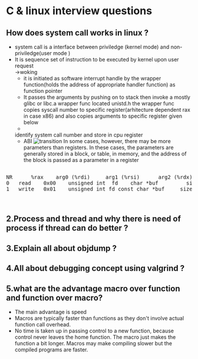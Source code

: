 # C & linux interview questions
## How does system call works in linux ?
- system call is a interface between priviledge (kernel mode) and non-priviledge(user mode )
- It is sequence set of instruction to be executed by kernel upon user request </br>
&#8594;woking </br>
  * it is initiated as software interrupt handle by the wrapper function(holds the address of appropriate handler function) as function pointer  
  * It passes the arguments by pushing on to stack then invoke a mostly glibc or libc.a wrapper func located unistd.h the wrapper func copies syscall number to specific register(arhitecture dependent rax in case x86) and also copies arguments to specific register given below
  * 
  identify system call number and store in cpu register 
  * ABI
![transition](system_call.png "Title")
In some 
cases, however, there may be more parameters than registers. In these cases, 
the parameters are generally stored in a block, or table, in memory, and the 
address of the block is passed as a parameter in a register
<pre> 
NR 		%rax	arg0 (%rdi)	    arg1 (%rsi)	     arg2 (%rdx)	         arg3 (%r10) arg4 (%r8) arg5 (%r9)
0	read	0x00	unsigned int  fd	char *buf	      size_t count	     -       -         -
1	write	0x01	unsigned int fd	const char *buf 	size_t count                   -       -         -
</pre>
<br/>

## 2.Process and thread and why there is need of process if thread can do better ? 
## 3.Explain all about objdump ?
## 4.All about debugging concept using valgrind ?
## 5.what are the advantage macro over function and function over macro?
- The main advantage is speed  
- Macros are typically faster than functions as they don't involve actual function call overhead.
- No time is taken up in passing control to a new function, because control never leaves the home function. The macro just makes the function a bit longer. Macros may make       compiling slower but the compiled programs are faster.
